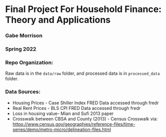 # Final Project For Household Finance: Theory and Applications
### Gabe Morrison
### Spring 2022



### Repo Organization:
Raw data is in the ``data/raw`` folder, and processed data is in ``processed_data`` folder. 


### Data Sources:
- Housing Prices - Case Shiller Index FRED Data accessed through fredr
- Real Rent Prices - BLS CPI FRED Data accessed through fredr
- Loss in housing value- Mian and Sufi 2013 paper
- Crosswalk between CBSA and County (2013) - Census Crosswalk via: https://www.census.gov/geographies/reference-files/time-series/demo/metro-micro/delineation-files.html
